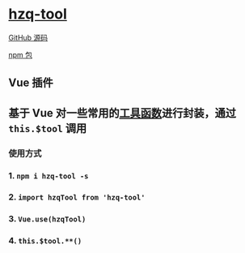 # [hzq-tool](https://github.com/MrHzq/hzq-tool)

[GitHub 源码](https://github.com/MrHzq/hzq-tool)

[npm 包](https://www.npmjs.com/package/hzq-tool)

## Vue 插件

## 基于 Vue 对一些常用的[工具函数](https://github.com/MrHzq/hzq-tool/blob/master/validator.js)进行封装，通过 `this.$tool` 调用

### 使用方式

### 1. `npm i hzq-tool -s`

### 2. `import hzqTool from 'hzq-tool'`

### 3. `Vue.use(hzqTool)`

### 4. `this.$tool.**()`
